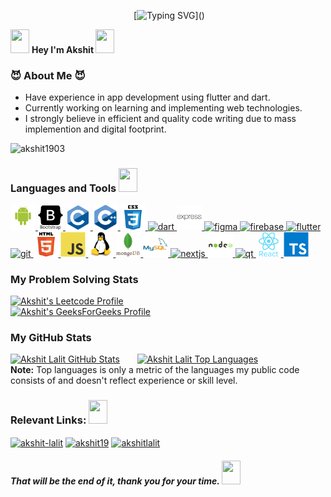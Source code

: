 <div align="center">
  
  <span>‎‎‎‎‎‎‎‎‎‎‎‎‎‎‎‎‎‎‎‎‎</span>
  [![Typing SVG](https://readme-typing-svg.demolab.com?font=Helvetica&duration=1000&pause=700&center=true&width=435&lines=‎‎‎‎‎‎‎‎‎‎‎‎‎‎‎‎‎‎‎‎‎Hey%2C+Welcome+to+my+GitHub+Account;My+name+is+Akshit+Lalit;I'm+a+Flutter+developer!;I'm+a+Fullstack+developer!)]()

</div>

<p>
<img src="https://raw.githubusercontent.com/MartinHeinz/MartinHeinz/master/wave.gif" width="30px" height="38">
<b>     Hey I'm Akshit      </b>
<img src="https://raw.githubusercontent.com/MartinHeinz/MartinHeinz/master/wave.gif" width="30px" height="38">
</p>

<h3>😈 About Me 😈</h3>

- Have experience in app development using flutter and dart.
- Currently working on learning and implementing web technologies.
- I strongly believe in efficient and quality code writing due to mass implemention and digital footprint.
<p align="left"> <img src="https://komarev.com/ghpvc/?username=akshit1903&label=Profile%20views&color=0e75b6&style=flat" alt="akshit1903" /> </p>

<h3>Languages and Tools <img src = "https://media2.giphy.com/media/QssGEmpkyEOhBCb7e1/giphy.gif?cid=ecf05e47a0n3gi1bfqntqmob8g9aid1oyj2wr3ds3mg700bl&rid=giphy.gif" width = 30px height="38"></h3>
<p align="left"> <a href="https://developer.android.com" target="_blank" rel="noreferrer"> <img src="https://raw.githubusercontent.com/devicons/devicon/master/icons/android/android-original-wordmark.svg" alt="android" width="40" height="40"/> </a> <a href="https://getbootstrap.com" target="_blank" rel="noreferrer"> <img src="https://raw.githubusercontent.com/devicons/devicon/master/icons/bootstrap/bootstrap-plain-wordmark.svg" alt="bootstrap" width="40" height="40"/> </a> <a href="https://www.cprogramming.com/" target="_blank" rel="noreferrer"> <img src="https://raw.githubusercontent.com/devicons/devicon/master/icons/c/c-original.svg" alt="c" width="40" height="40"/> </a> <a href="https://www.w3schools.com/cpp/" target="_blank" rel="noreferrer"> <img src="https://raw.githubusercontent.com/devicons/devicon/master/icons/cplusplus/cplusplus-original.svg" alt="cplusplus" width="40" height="40"/> </a> <a href="https://www.w3schools.com/css/" target="_blank" rel="noreferrer"> <img src="https://raw.githubusercontent.com/devicons/devicon/master/icons/css3/css3-original-wordmark.svg" alt="css3" width="40" height="40"/> </a> <a href="https://dart.dev" target="_blank" rel="noreferrer"> <img src="https://www.vectorlogo.zone/logos/dartlang/dartlang-icon.svg" alt="dart" width="40" height="40"/> </a> <a href="https://expressjs.com" target="_blank" rel="noreferrer"> <img src="https://raw.githubusercontent.com/devicons/devicon/master/icons/express/express-original-wordmark.svg" alt="express" width="40" height="40"/> </a> <a href="https://www.figma.com/" target="_blank" rel="noreferrer"> <img src="https://www.vectorlogo.zone/logos/figma/figma-icon.svg" alt="figma" width="40" height="40"/> </a> <a href="https://firebase.google.com/" target="_blank" rel="noreferrer"> <img src="https://www.vectorlogo.zone/logos/firebase/firebase-icon.svg" alt="firebase" width="40" height="40"/> </a> <a href="https://flutter.dev" target="_blank" rel="noreferrer"> <img src="https://www.vectorlogo.zone/logos/flutterio/flutterio-icon.svg" alt="flutter" width="40" height="40"/> </a> <a href="https://git-scm.com/" target="_blank" rel="noreferrer"> <img src="https://www.vectorlogo.zone/logos/git-scm/git-scm-icon.svg" alt="git" width="40" height="40"/> </a> <a href="https://www.w3.org/html/" target="_blank" rel="noreferrer"> <img src="https://raw.githubusercontent.com/devicons/devicon/master/icons/html5/html5-original-wordmark.svg" alt="html5" width="40" height="40"/> </a> <a href="https://developer.mozilla.org/en-US/docs/Web/JavaScript" target="_blank" rel="noreferrer"> <img src="https://raw.githubusercontent.com/devicons/devicon/master/icons/javascript/javascript-original.svg" alt="javascript" width="40" height="40"/> </a> <a href="https://www.linux.org/" target="_blank" rel="noreferrer"> <img src="https://raw.githubusercontent.com/devicons/devicon/master/icons/linux/linux-original.svg" alt="linux" width="40" height="40"/> </a> <a href="https://www.mongodb.com/" target="_blank" rel="noreferrer"> <img src="https://raw.githubusercontent.com/devicons/devicon/master/icons/mongodb/mongodb-original-wordmark.svg" alt="mongodb" width="40" height="40"/> </a> <a href="https://www.mysql.com/" target="_blank" rel="noreferrer"> <img src="https://raw.githubusercontent.com/devicons/devicon/master/icons/mysql/mysql-original-wordmark.svg" alt="mysql" width="40" height="40"/> </a> <a href="https://nextjs.org/" target="_blank" rel="noreferrer"> <img src="https://cdn.worldvectorlogo.com/logos/nextjs-2.svg" alt="nextjs" width="40" height="40"/> </a> <a href="https://nodejs.org" target="_blank" rel="noreferrer"> <img src="https://raw.githubusercontent.com/devicons/devicon/master/icons/nodejs/nodejs-original-wordmark.svg" alt="nodejs" width="40" height="40"/> </a> <a href="https://www.qt.io/" target="_blank" rel="noreferrer"> <img src="https://upload.wikimedia.org/wikipedia/commons/0/0b/Qt_logo_2016.svg" alt="qt" width="40" height="40"/> </a> <a href="https://reactjs.org/" target="_blank" rel="noreferrer"> <img src="https://raw.githubusercontent.com/devicons/devicon/master/icons/react/react-original-wordmark.svg" alt="react" width="40" height="40"/> </a> <a href="https://www.typescriptlang.org/" target="_blank" rel="noreferrer"> <img src="https://raw.githubusercontent.com/devicons/devicon/master/icons/typescript/typescript-original.svg" alt="typescript" width="40" height="40"/> </a> </p>

<h3>My Problem Solving Stats</h3>
<a href="https://leetcode.com/akshit19/"><img src="https://leetcard.jacoblin.cool/akshit19?ext=contest" alt="Akshit's Leetcode Profile"></a>
<br/>
<a href="https://auth.geeksforgeeks.org/user/akshitlalit/practice/"><img src="https://geeks-for-geeks-stats-api-napiyo.vercel.app/?userName=akshitlalit" alt="Akshit's GeeksForGeeks Profile"></a>
<br/>

<h3>My GitHub Stats</h3>
<a href="https://github.com/Akshit1903"><img src="https://github-readme-stats.vercel.app/api?username=Akshit1903&show_icons=true&theme=dark" alt="Akshit Lalit GitHub Stats"></a>
&nbsp &nbsp &nbsp
<a href="https://github-readme-stats.vercel.app/api/top-langs/?username=Akshit1903&layout=compact"><img src="https://github-readme-stats.vercel.app/api/top-langs/?username=Akshit1903&layout=compact&theme=dark" alt="Akshit Lalit Top Languages"></a>

 <br/>
  <b>Note:</b> Top languages is only a metric of the languages my public code consists of and doesn't reflect experience or skill level.

<!-- [![Akshit's GitHub stats](https://github-readme-stats.vercel.app/api?username=Akshit1903&show_icons=true)](https://github.com/Akshit1903)

[![Top Langs](https://github-readme-stats.vercel.app/api/top-langs/?username=Akshit1903&layout=compact)](https://github.com/anuraghazra/github-readme-stats) -->

<h3> Relevant Links: <img src = "https://media2.giphy.com/media/QssGEmpkyEOhBCb7e1/giphy.gif?cid=ecf05e47a0n3gi1bfqntqmob8g9aid1oyj2wr3ds3mg700bl&rid=giphy.gif" width = 30px height="38"></h3>

<p align="left">
<a href="https://linkedin.com/in/akshit-lalit" target="blank"><img align="center" src="https://raw.githubusercontent.com/rahuldkjain/github-profile-readme-generator/master/src/images/icons/Social/linked-in-alt.svg" alt="akshit-lalit" height="30" width="40" /></a>
<a href="https://www.leetcode.com/akshit19" target="blank"><img align="center" src="https://raw.githubusercontent.com/rahuldkjain/github-profile-readme-generator/master/src/images/icons/Social/leet-code.svg" alt="akshit19" height="30" width="40" /></a>
<a href="https://auth.geeksforgeeks.org/user/akshitlalit" target="blank"><img align="center" src="https://raw.githubusercontent.com/rahuldkjain/github-profile-readme-generator/master/src/images/icons/Social/geeks-for-geeks.svg" alt="akshitlalit" height="30" width="40" /></a>
</p>

<h5>That will be the end of it, thank you for your time.  <img src="https://media.giphy.com/media/ObNTw8Uzwy6KQ/giphy.gif" width="30px" height="38"></h5>

